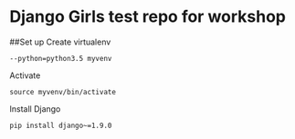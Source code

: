 Django Girls test repo for workshop
==============================================

##Set up
Create virtualenv
```
--python=python3.5 myvenv
```
Activate
```
source myvenv/bin/activate
```
Install Django
```
pip install django~=1.9.0
```
